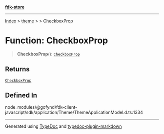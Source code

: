 [**fdk-store**](../../../README.md)
***

[Index](../../../API.md) > [theme](../../README.md) > [<internal>](../README.md) > CheckboxProp

# Function: CheckboxProp

> **CheckboxProp**(): [`CheckboxProp`](../type-aliases/type-alias.CheckboxProp.md)

## Returns

[`CheckboxProp`](../type-aliases/type-alias.CheckboxProp.md)

## Defined In

node\_modules/@gofynd/fdk-client-javascript/sdk/application/Theme/ThemeApplicationModel.d.ts:1334

***
Generated using [TypeDoc](https://typedoc.org/) and [typedoc-plugin-markdown](https://www.npmjs.com/package/typedoc-plugin-markdown)
